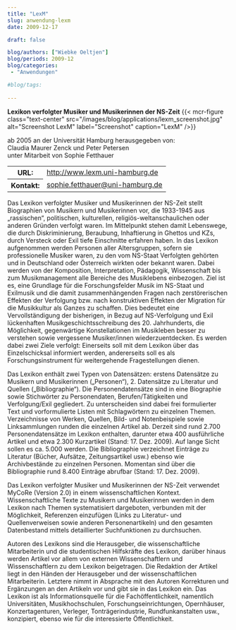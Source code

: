 ```yaml
---
title: "LexM"
slug: anwendung-lexm
date: 2009-12-17

draft: false

blog/authors: ["Wiebke Oeltjen"]
blog/periods: 2009-12
blog/categories:
 - "Anwendungen"

#blog/tags:
 
---
```

**Lexikon verfolgter Musiker und Musikerinnen der NS-Zeit**
{{< mcr-figure class="text-center" src="/images/blog/applications/lexm_screenshot.jpg" alt="Screenshot LexM"
  label="Screenshot" caption="LexM" />}}
     
ab 2005 an der Universität Hamburg herausgegeben von:   
Claudia Maurer Zenck und Peter Petersen    
unter Mitarbeit von Sophie Fetthauer  
<!--more-->

<table class="table" style="width:auto">
 <tr>
 	<th>URL:</th>
 	<td><a href="http://www.lexm.uni-hamburg.de/" alt="Link zum Lexikon LexM" title="Link zum Lexikon LexM">http://www.lexm.uni-hamburg.de</a></td>
 </tr>
 <tr>
   <th>Kontakt:</th>
   <td><a href="mailto:sophie.fetthauer@uni-hamburg.de" title="E-Mailadresse">sophie.fetthauer@uni-hamburg.de</a></td>
 </tr>
</table>

Das Lexikon verfolgter Musiker und Musikerinnen der NS-Zeit stellt Biographien von Musikern und 
Musikerinnen vor, die 1933-1945 aus „rassischen“, politischen, kulturellen, religiös-weltanschaulichen 
oder anderen Gründen verfolgt waren. Im Mittelpunkt stehen damit Lebenswege, die durch Diskriminierung, 
Beraubung, Inhaftierung in Ghettos und KZs, durch Versteck oder Exil tiefe Einschnitte erfahren haben. 
In das Lexikon aufgenommen werden Personen aller Altersgruppen, sofern sie professionelle Musiker waren, 
zu den vom NS-Staat Verfolgten gehörten und in Deutschland oder Österreich wirkten oder bekannt waren. 
Dabei werden von der Komposition, Interpretation, Pädagogik, Wissenschaft bis zum Musikmanagement alle 
Bereiche des Musiklebens einbezogen. Ziel ist es, eine Grundlage für die Forschungsfelder Musik im 
NS-Staat und Exilmusik und die damit zusammenhängenden Fragen nach zerstörerischen Effekten der 
Verfolgung bzw. nach konstruktiven Effekten der Migration für die Musikkultur als Ganzes zu schaffen. 
Dies bedeutet eine Vervollständigung der bisherigen, in Bezug auf NS-Verfolgung und Exil lückenhaften 
Musikgeschichtsschreibung des 20. Jahrhunderts, die Möglichkeit, gegenwärtige Konstellationen im 
Musikleben besser zu verstehen sowie vergessene Musiker/innen wiederzuentdecken. Es werden dabei zwei 
Ziele verfolgt: Einerseits soll mit dem Lexikon über das Einzelschicksal informiert werden, andererseits 
soll es als Forschungsinstrument für weitergehende Fragestellungen dienen.


Das Lexikon enthält zwei Typen von Datensätzen: erstens Datensätze zu Musikern und Musikerinnen 
(„Personen“), 2. Datensätze zu Literatur und Quellen („Bibliographie“). Die Personendatensätze sind in 
eine Biographie sowie Stichwörter zu Personendaten, Berufen/Tätigkeiten und Verfolgung/Exil gegliedert. 
Zu unterscheiden sind dabei frei formulierter Text und vorformulierte Listen mit Schlagwörtern zu 
einzelnen Themen. Verzeichnisse von Werken, Quellen, Bild- und Notenbeispiele sowie Linksammlungen 
runden die einzelnen Artikel ab. Derzeit sind rund 2.700 Personendatensätze im Lexikon enthalten, 
darunter etwa 400 ausführliche Artikel und etwa 2.300 Kurzartikel (Stand: 17. Dez. 2009). 
Auf lange Sicht sollen es ca. 5.000 werden. Die Bibliographie verzeichnet Einträge zu Literatur 
(Bücher, Aufsätze, Zeitungsartikel usw.) ebenso wie Archivbestände zu einzelnen Personen. 
Momentan sind über die Bibliographie rund 8.400 Einträge abrufbar (Stand: 17. Dez. 2009).


Das Lexikon verfolgter Musiker und Musikerinnen der NS-Zeit verwendet MyCoRe (Version 2.0) in einem 
wissenschaftlichen Kontext. Wissenschaftliche Texte zu Musikern und Musikerinnen werden in dem Lexikon 
nach Themen systematisiert dargeboten, verbunden mit der Möglichkeit, Referenzen einzufügen (Links zu 
Literatur- und Quellenverweisen sowie anderen Personenartikeln) und den gesamten Datenbestand mittels 
detaillierter Suchfunktionen zu durchsuchen.


Autoren des Lexikons sind die Herausgeber, die wissenschaftliche Mitarbeiterin und die studentischen 
Hilfskräfte des Lexikon, darüber hinaus werden Artikel vor allem von externen Wissenschaftlern und 
Wissenschaftlern zu dem Lexikon beigetragen. Die Redaktion der Artikel liegt in den Händen der 
Herausgeber und der wissenschaftlichen Mitarbeiterin. Letztere nimmt in Absprache mit den Autoren 
Korrekturen und Ergänzungen an den Artikeln vor und gibt sie in das Lexikon ein. Das Lexikon ist als 
Informationsquelle für die Fachöffentlichkeit, namentlich Universitäten, Musikhochschulen, 
Forschungseinrichtungen, Opernhäuser, Konzertagenturen, Verleger, Tonträgerindustrie, Rundfunkanstalten 
usw., konzipiert, ebenso wie für die interessierte Öffentlichkeit.
